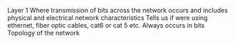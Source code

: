 Layer 1
	Where transmission of bits across the network occurs and includes physical and electrical network characteristics
		Tells us if were using ethernet, fiber optic cables, cat6 or cat 5 etc.
		Always occurs in bits
		Topology of the network